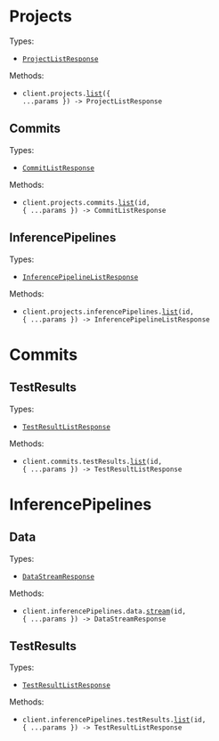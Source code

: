 # Projects

Types:

- <code><a href="./src/resources/projects/projects.ts">ProjectListResponse</a></code>

Methods:

- <code title="get /projects">client.projects.<a href="./src/resources/projects/projects.ts">list</a>({ ...params }) -> ProjectListResponse</code>

## Commits

Types:

- <code><a href="./src/resources/projects/commits.ts">CommitListResponse</a></code>

Methods:

- <code title="get /projects/{id}/versions">client.projects.commits.<a href="./src/resources/projects/commits.ts">list</a>(id, { ...params }) -> CommitListResponse</code>

## InferencePipelines

Types:

- <code><a href="./src/resources/projects/inference-pipelines.ts">InferencePipelineListResponse</a></code>

Methods:

- <code title="get /projects/{id}/inference-pipelines">client.projects.inferencePipelines.<a href="./src/resources/projects/inference-pipelines.ts">list</a>(id, { ...params }) -> InferencePipelineListResponse</code>

# Commits

## TestResults

Types:

- <code><a href="./src/resources/commits/test-results.ts">TestResultListResponse</a></code>

Methods:

- <code title="get /versions/{id}/results">client.commits.testResults.<a href="./src/resources/commits/test-results.ts">list</a>(id, { ...params }) -> TestResultListResponse</code>

# InferencePipelines

## Data

Types:

- <code><a href="./src/resources/inference-pipelines/data.ts">DataStreamResponse</a></code>

Methods:

- <code title="post /inference-pipelines/{id}/data-stream">client.inferencePipelines.data.<a href="./src/resources/inference-pipelines/data.ts">stream</a>(id, { ...params }) -> DataStreamResponse</code>

## TestResults

Types:

- <code><a href="./src/resources/inference-pipelines/test-results.ts">TestResultListResponse</a></code>

Methods:

- <code title="get /inference-pipelines/{id}/results">client.inferencePipelines.testResults.<a href="./src/resources/inference-pipelines/test-results.ts">list</a>(id, { ...params }) -> TestResultListResponse</code>
